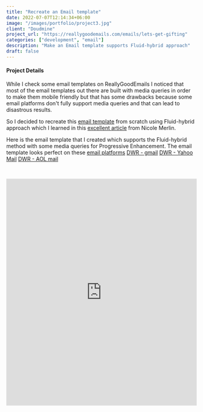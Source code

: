 ```yaml
---
title: "Recreate an Email template"
date: 2022-07-07T12:14:34+06:00
image: "/images/portfolio/project3.jpg"
client: "Doudmine"
project_url: "https://reallygoodemails.com/emails/lets-get-gifting"
categories: ["development", "email"]
description: "Make an Email template supports Fluid-hybrid approach"
draft: false
---
```


#### Project Details

While I check some email templates on ReallyGoodEmails I noticed that most of the email templates out there are built with media queries in order to make them mobile friendly but that has some drawbacks because some email platforms don't fully support media queries and that can lead to disastrous results.

So I decided to recreate this <a href="https://reallygoodemails.com/emails/lets-get-gifting" target="_blank">email template</a> from scratch using Fluid-hybrid approach which I learned in this <a href="https://webdesign.tutsplus.com/tutorials/creating-a-future-proof-responsive-email-without-media-queries--cms-23919?_ga=2.143593660.887699798.1657106175-1146721899.1652875125" target="_blank">excellent article</a> from Nicole Merlin. 

Here is the email template that I created which supports the Fluid-hybrid method with some media queries for Progressive Enhancement. The email template looks perfect on these <a href="https://www.youtube.com/watch?v=HoCyIW3D644">email platforms</a>
<a class="hidden" href="https://www.youtube.com/watch?v=q2OP3ysafrw">DWR - gmail</a>
<a class="hidden" href="https://www.youtube.com/watch?v=VgU_wDAmFdM">DWR - Yahoo Mail</a>
<a class="hidden" href="https://www.youtube.com/watch?v=xknU91NF2QY">DWR - AOL mail</a>

<iframe height="600" style="width: 100%; margin-top: 30px" scrolling="no" title="Design Within Reach - FluidHybrid" src="https://codepen.io/oudriss95/embed/YzawmQB?default-tab=html%2Cresult" frameborder="no" loading="lazy" allowtransparency="true" allowfullscreen="true">
  See the Pen <a href="https://codepen.io/oudriss95/pen/YzawmQB">
  Design Within Reach - FluidHybrid</a> by Driss OUDMINE (<a href="https://codepen.io/oudriss95">@oudriss95</a>)
  on <a href="https://codepen.io">CodePen</a>.
</iframe>


